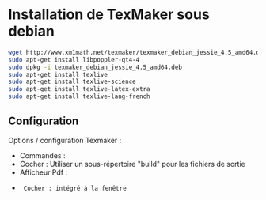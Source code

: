 # Installation de TexMaker sous debian

``` bash
wget http://www.xm1math.net/texmaker/texmaker_debian_jessie_4.5_amd64.deb
sudo apt-get install libpoppler-qt4-4  
sudo dpkg -i texmaker_debian_jessie_4.5_amd64.deb 
sudo apt-get install texlive
sudo apt-get install texlive-science
sudo apt-get install texlive-latex-extra
sudo apt-get install texlive-lang-french
```

## Configuration

Options / configuration Texmaker :
+  Commandes : 
 +    Cocher : Utiliser un sous-répertoire "build" pour les fichiers de sortie
 +    Afficheur Pdf : 
   +      Cocher : intégré à la fenêtre
